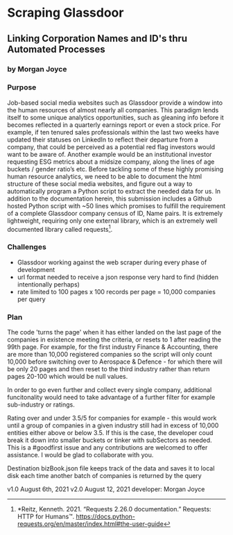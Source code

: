 <h1>Scraping Glassdoor</h1>
<h2>Linking Corporation Names and ID's thru Automated Processes</h2>
<h3>by Morgan Joyce</h3>
 
 
<h3>Purpose</h3>
 
Job-based social media websites such as Glassdoor provide a window into the human resources of almost nearly all companies. This paradigm lends itself to some unique analytics opportunities, such as gleaning info before it becomes reflected in a quarterly earnings report or even a stock price.
For example, if ten tenured sales professionals within the last two weeks have updated their statuses on LinkedIn to reflect their departure from a company, that could be perceived as a potential red flag investors would want to be aware of. Another example would be an institutional investor requesting ESG metrics about a midsize company, along the lines of age buckets / gender ratio’s etc.
Before tackling some of these highly promising human resource analytics, we need to be able to document the html structure of these social media websites, and figure out a way to automatically program a Python script to extract the needed data for us.
In addition to the documentation herein, this submission includes a Github hosted Python script with ~50 lines which promises to fulfill the requirement of a complete Glassdoor company census of ID, Name pairs. It is extremely lightweight, requiring only one external library, which is an extremely well documented library called requests[^1].


<h3>Challenges</h3>
 
- Glassdoor working against the web scraper during every phase of development
- url format needed to receive a json response very hard to find (hidden intentionally perhaps)
- rate limited to 100 pages x 100 records per page = 10,000 companies per query

<h3>Plan</h3>
 
The code 'turns the page' when it has either landed on the last page of the companies in existence meeting the criteria, or resets to 1 after reading the 99th page. For example, for the first industry Finance & Accounting, there are more than 10,000 registered companies so the script will only count 10,000 before switching over to Aerospace & Defence - for which there will be only 20 pages and then reset to the third industry rather than return pages 20-100 which would be null values.

In order to go even further and collect every single company, additional funcitonality would need to take advantage of a further filter for example sub-industry or ratings.

Rating over and under 3.5/5 for companies for example - this would work until a group of companies in a given industry still had in excess of 10,000 entities either above or below 3.5. If this is the case, the developer coud break it down into smaller buckets or tinker with subSectors as needed. This is a #goodfirst issue and any contributions are welcomed to offer assistance. I would be glad to collaborate with you.




[^1]: *Reitz, Kenneth. 2021. “Requests 2.26.0 documentation.” Requests: HTTP for Humans™. https://docs.python-requests.org/en/master/index.html#the-user-guide


Destination
bizBook.json file keeps track of the data and saves it to local disk each time another batch of companies is returned by the query


v1.0 August 6th, 2021
v2.0 August 12, 2021
developer: Morgan Joyce

